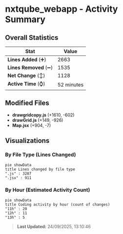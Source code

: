 # nxtqube_webapp - Activity Summary 

## Overall Statistics

| Stat                   | Value                                                             |
| ---------------------- | ----------------------------------------------------------------- |
| **Lines Added** (➕)   | 2663                                          |
| **Lines Removed** (➖) | 1535                                        |
| **Net Change** (↕)    | 1128                |
| **Active Time** (⌚)   | 52 minutes |


## Modified Files
- **drawgridcopy.js** (+1610, -602)
- **drawGrid.js** (+149, -926)
- **Map.jsx** (+904, -7)

## Visualizations

### By File Type (Lines Changed)

```mermaid
pie showData
title Lines changed by file type
".js" : 3287
".jsx" : 911
```

### By Hour (Estimated Activity Count)

```mermaid
pie showData
title Coding activity by hour (count of changes)
"11h" : 20
"12h" : 11
"13h" : 5
```


> **Last Updated:** 24/09/2025, 13:10:46